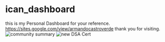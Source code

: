 # ican_dashboard
this  is my Personal Dashboard for your reference.
https://sites.google.com/view/armandocastroverde
thank you for visiting.
![community summary](https://github.com/armancastroverde/ican_dashboard/assets/128390754/a5ee0531-080c-439c-9a31-784a44188f14)
![new DSA Cert](https://github.com/armancastroverde/ican_dashboard/assets/128390754/71fe103b-c08d-4b56-aa4f-e2127fa2fd33)

